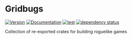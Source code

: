 # Gridbugs

[![Version](https://img.shields.io/crates/v/gridbugs.svg)](https://crates.io/crates/gridbugs)
[![Documentation](https://docs.rs/gridbugs/badge.svg)](https://docs.rs/gridbugs)
[![test](https://github.com/gridbugs/gridbugs/actions/workflows/test.yml/badge.svg)](https://github.com/gridbugs/gridbugs/actions/workflows/test.yml)
[![dependency status](https://deps.rs/repo/github/gridbugs/gridbugs/status.svg)](https://deps.rs/repo/github/gridbugs/gridbugs)

Collection of re-exported crates for building roguelike games
